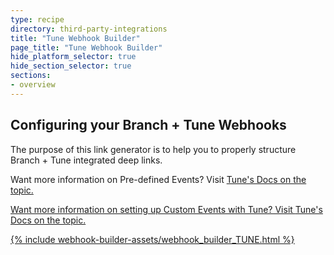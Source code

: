 ```yaml
---
type: recipe
directory: third-party-integrations
title: "Tune Webhook Builder"
page_title: "Tune Webhook Builder"
hide_platform_selector: true
hide_section_selector: true
sections:
- overview
---
```


## Configuring your Branch + Tune Webhooks ##

The purpose of this link generator is to help you to properly structure Branch + Tune integrated deep links.

Want more information on Pre-defined Events? Visit <a href="http://developers.mobileapptracking.com/measure-pre-defined-events/" target="_blank">Tune's Docs on the topic.

Want more information on setting up Custom Events with Tune? Visit <a href="developers.mobileapptracking.com/measuring-custom-events/" target="_blank">Tune's Docs on the topic.

{% include webhook-builder-assets/webhook_builder_TUNE.html %}


